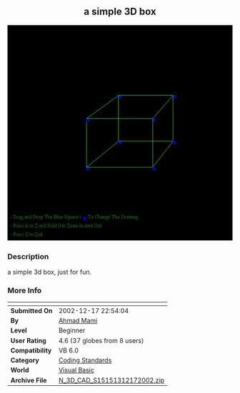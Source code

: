 ﻿<div align="center">

## a simple 3D box

<img src="PIC200212172248267254.JPG">
</div>

### Description

a simple 3d box, just for fun.
 
### More Info
 


<span>             |<span>
---                |---
**Submitted On**   |2002-12-17 22:54:04
**By**             |[Ahmad Mami](https://github.com/Planet-Source-Code/PSCIndex/blob/master/ByAuthor/ahmad-mami.md)
**Level**          |Beginner
**User Rating**    |4.6 (37 globes from 8 users)
**Compatibility**  |VB 6\.0
**Category**       |[Coding Standards](https://github.com/Planet-Source-Code/PSCIndex/blob/master/ByCategory/coding-standards__1-43.md)
**World**          |[Visual Basic](https://github.com/Planet-Source-Code/PSCIndex/blob/master/ByWorld/visual-basic.md)
**Archive File**   |[N\_3D\_CAD\_S15151312172002\.zip](https://github.com/Planet-Source-Code/ahmad-mami-a-simple-3d-box__1-41680/archive/master.zip)









